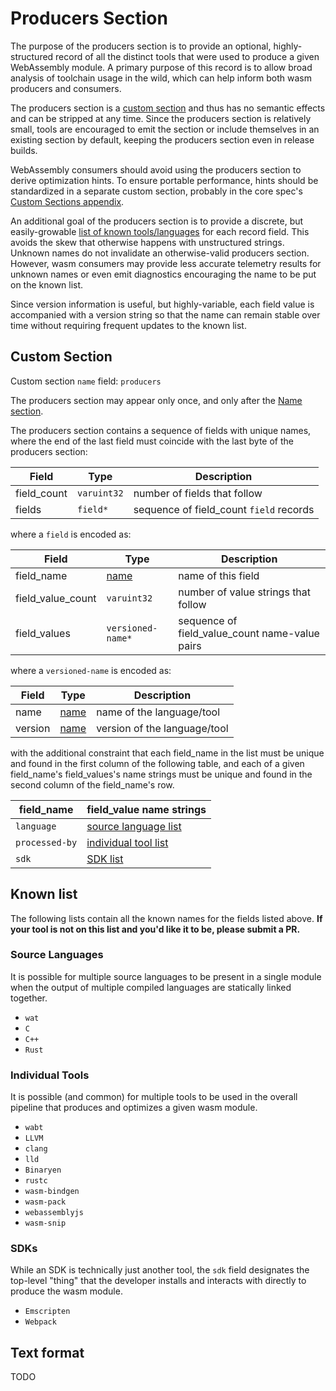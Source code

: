 # Producers Section

The purpose of the producers section is to provide an optional,
highly-structured record of all the distinct tools that were used to produce
a given WebAssembly module. A primary purpose of this record is to allow
broad analysis of toolchain usage in the wild, which can help inform both wasm
producers and consumers.

The producers section is a
[custom section](https://webassembly.github.io/spec/core/binary/modules.html#custom-section)
and thus has no semantic effects and can be stripped at any time.
Since the producers section is relatively small, tools are encouraged to emit
the section or include themselves in an existing section by default, keeping
the producers section even in release builds.

WebAssembly consumers should avoid using the producers section to derive
optimization hints. To ensure portable performance, hints should be
standardized in a separate custom section, probably in the core spec's
[Custom Sections appendix](https://webassembly.github.io/spec/core/appendix/custom.html).

An additional goal of the producers section is to provide a discrete, but
easily-growable [list of known tools/languages](#known-list) for each
record field. This avoids the skew that otherwise happens with unstructured
strings. Unknown names do not invalidate an otherwise-valid producers section.
However, wasm consumers may provide less accurate telemetry results for unknown
names or even emit diagnostics encouraging the name to be put on the known list.

Since version information is useful, but highly-variable, each field value
is accompanied with a version string so that the name can remain stable
over time without requiring frequent updates to the known list.

## Custom Section

Custom section `name` field: `producers`

The producers section may appear only once, and only after the
[Name section](https://webassembly.github.io/spec/core/appendix/custom.html#name-section).

The producers section contains a sequence of fields with unique names, where the
end of the last field must coincide with the last byte of the producers section:

| Field       | Type        | Description |
| ----------- | ----------- | ----------- |
| field_count | `varuint32` | number of fields that follow |
| fields      | `field*`    | sequence of field_count `field` records |

where a `field` is encoded as:

| Field             | Type | Description |
| ----------------- | ---- | ----------- |
| field_name        | [name][name-ref] | name of this field |
| field_value_count | `varuint32` | number of value strings that follow |
| field_values      | `versioned-name*` | sequence of field_value_count name-value pairs |

where a `versioned-name` is encoded as:

| Field   | Type | Description |
| ------- | ---- | ----------- |
| name    | [name][name-ref] | name of the language/tool |
| version | [name][name-ref] | version of the language/tool |

with the additional constraint that each field_name in the list must be unique
and found in the first column of the following table, and each of a given field_name's
field_values's name strings must be unique and found in the second column of
the field_name's row.

| field_name     | field_value name strings |
| -------------- | -------------------- |
| `language`     | [source language list](#source-languages) |
| `processed-by` | [individual tool list](#individual-tools) |
| `sdk`          | [SDK list](#sdks)    |

[name-ref]: https://webassembly.github.io/spec/core/binary/values.html#names

## Known list

The following lists contain all the known names for the fields listed above.
**If your tool is not on this list and you'd like it to be, please submit a PR.**

### Source Languages

It is possible for multiple source languages to be present in a single module
when the output of multiple compiled languages are statically linked together.

* `wat`
* `C`
* `C++`
* `Rust`

### Individual Tools

It is possible (and common) for multiple tools to be used in the overall
pipeline that produces and optimizes a given wasm module.

* `wabt`
* `LLVM`
* `clang`
* `lld`
* `Binaryen`
* `rustc`
* `wasm-bindgen`
* `wasm-pack`
* `webassemblyjs`
* `wasm-snip`

### SDKs

While an SDK is technically just another tool, the `sdk` field designates the
top-level "thing" that the developer installs and interacts with directly to
produce the wasm module.

* `Emscripten`
* `Webpack`

## Text format

TODO
